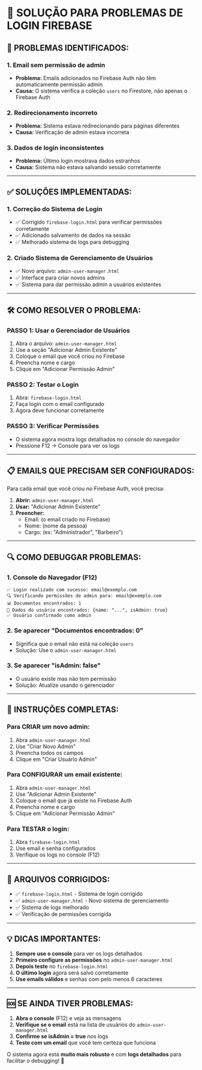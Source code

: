 # 🔐 SOLUÇÃO PARA PROBLEMAS DE LOGIN FIREBASE

## 🚨 **PROBLEMAS IDENTIFICADOS:**

### **1. Email sem permissão de admin**
- **Problema:** Emails adicionados no Firebase Auth não têm automaticamente permissão admin
- **Causa:** O sistema verifica a coleção `users` no Firestore, não apenas o Firebase Auth

### **2. Redirecionamento incorreto**
- **Problema:** Sistema estava redirecionando para páginas diferentes
- **Causa:** Verificação de admin estava incorreta

### **3. Dados de login inconsistentes**
- **Problema:** Último login mostrava dados estranhos
- **Causa:** Sistema não estava salvando sessão corretamente

---

## ✅ **SOLUÇÕES IMPLEMENTADAS:**

### **1. Correção do Sistema de Login**
- ✅ Corrigido `firebase-login.html` para verificar permissões corretamente
- ✅ Adicionado salvamento de dados na sessão
- ✅ Melhorado sistema de logs para debugging

### **2. Criado Sistema de Gerenciamento de Usuários**
- ✅ Novo arquivo: `admin-user-manager.html`
- ✅ Interface para criar novos admins
- ✅ Sistema para dar permissão admin a usuários existentes

---

## 🛠️ **COMO RESOLVER O PROBLEMA:**

### **PASSO 1: Usar o Gerenciador de Usuários**
1. Abra o arquivo: `admin-user-manager.html`
2. Use a seção "Adicionar Admin Existente"
3. Coloque o email que você criou no Firebase
4. Preencha nome e cargo
5. Clique em "Adicionar Permissão Admin"

### **PASSO 2: Testar o Login**
1. Abra: `firebase-login.html`
2. Faça login com o email configurado
3. Agora deve funcionar corretamente

### **PASSO 3: Verificar Permissões**
- O sistema agora mostra logs detalhados no console do navegador
- Pressione F12 → Console para ver os logs

---

## 📋 **EMAILS QUE PRECISAM SER CONFIGURADOS:**

Para cada email que você criou no Firebase Auth, você precisa:

1. **Abrir:** `admin-user-manager.html`
2. **Usar:** "Adicionar Admin Existente"
3. **Preencher:**
   - Email: (o email criado no Firebase)
   - Nome: (nome da pessoa)
   - Cargo: (ex: "Administrador", "Barbeiro")

---

## 🔍 **COMO DEBUGGAR PROBLEMAS:**

### **1. Console do Navegador (F12)**
```
✅ Login realizado com sucesso: email@exemplo.com
🔍 Verificando permissões de admin para: email@exemplo.com
📊 Documentos encontrados: 1
👤 Dados do usuário encontrados: {name: "...", isAdmin: true}
✅ Usuário confirmado como admin
```

### **2. Se aparecer "Documentos encontrados: 0"**
- Significa que o email não está na coleção `users`
- Solução: Use o `admin-user-manager.html`

### **3. Se aparecer "isAdmin: false"**
- O usuário existe mas não tem permissão
- Solução: Atualize usando o gerenciador

---

## 🚀 **INSTRUÇÕES COMPLETAS:**

### **Para CRIAR um novo admin:**
1. Abra `admin-user-manager.html`
2. Use "Criar Novo Admin"
3. Preencha todos os campos
4. Clique em "Criar Usuário Admin"

### **Para CONFIGURAR um email existente:**
1. Abra `admin-user-manager.html`
2. Use "Adicionar Admin Existente"
3. Coloque o email que já existe no Firebase Auth
4. Preencha nome e cargo
5. Clique em "Adicionar Permissão Admin"

### **Para TESTAR o login:**
1. Abra `firebase-login.html`
2. Use email e senha configurados
3. Verifique os logs no console (F12)

---

## 📱 **ARQUIVOS CORRIGIDOS:**

- ✅ `firebase-login.html` - Sistema de login corrigido
- ✅ `admin-user-manager.html` - Novo sistema de gerenciamento
- ✅ Sistema de logs melhorado
- ✅ Verificação de permissões corrigida

---

## 💡 **DICAS IMPORTANTES:**

1. **Sempre use o console** para ver os logs detalhados
2. **Primeiro configure as permissões** no `admin-user-manager.html`
3. **Depois teste** no `firebase-login.html`
4. **O último login** agora será salvo corretamente
5. **Use emails válidos** e senhas com pelo menos 6 caracteres

---

## 🆘 **SE AINDA TIVER PROBLEMAS:**

1. **Abra o console** (F12) e veja as mensagens
2. **Verifique se o email** está na lista de usuários do `admin-user-manager.html`
3. **Confirme se isAdmin = true** nos logs
4. **Teste com um email** que você tem certeza que funciona

O sistema agora está **muito mais robusto** e com **logs detalhados** para facilitar o debugging! 🎯
